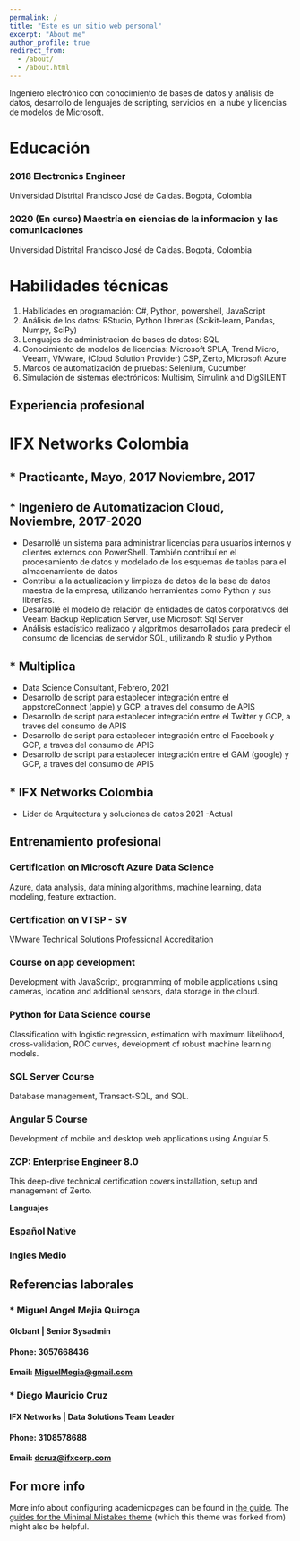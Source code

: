 ```yaml
---
permalink: /
title: "Este es un sitio web personal"
excerpt: "About me"
author_profile: true
redirect_from: 
  - /about/
  - /about.html
---
```


Ingeniero electrónico con conocimiento de bases de datos y análisis de datos, desarrollo de lenguajes de scripting, servicios en la nube y licencias de modelos de Microsoft.

Educación
======
### 2018 Electronics Engineer
  Universidad Distrital Francisco José de Caldas. Bogotá, Colombia
### 2020 (En curso) Maestría en ciencias de la informacion y las comunicaciones 
  Universidad Distrital Francisco José de Caldas. Bogotá, Colombia

Habilidades técnicas
======
1. Habilidades en programación: C#, Python, powershell, JavaScript
2. Análisis de los datos: RStudio, Python librerias (Scikit-learn, Pandas, Numpy, SciPy)
3. Lenguajes de administracion de bases de datos: SQL
4. Conocimiento de modelos de licencias: Microsoft SPLA, Trend Micro, Veeam, VMware, (Cloud Solution Provider) CSP, Zerto, Microsoft Azure
5. Marcos de automatización de pruebas: Selenium, Cucumber
6. Simulación de sistemas electrónicos: Multisim, Simulink and DIgSILENT

Experiencia profesional
------
# IFX Networks Colombia
## * Practicante, Mayo, 2017 Noviembre, 2017
## * Ingeniero de Automatizacion Cloud, Noviembre, 2017-2020
* Desarrollé un sistema para administrar licencias para usuarios internos y clientes externos con PowerShell. También contribuí en el procesamiento de datos y modelado de los esquemas de tablas para el almacenamiento de datos 
* Contribuí a la actualización y limpieza de datos de la base de datos maestra de la empresa, utilizando herramientas como Python y sus librerías.
* Desarrollé el modelo de relación de entidades de datos corporativos del Veeam Backup Replication Server, use Microsoft Sql Server
* Análisis estadístico realizado y algoritmos desarrollados para predecir el consumo de licencias de servidor SQL, utilizando R studio y Python

## * Multiplica
* Data Science Consultant, Febrero, 2021 
* Desarrollo de script para establecer integración entre el appstoreConnect (apple) y GCP, a traves del consumo de APIS
* Desarrollo de script para establecer integración entre el Twitter y GCP, a traves del consumo de APIS
* Desarrollo de script para establecer integración entre el Facebook y GCP, a traves del consumo de APIS
* Desarrollo de script para establecer integración entre el GAM (google) y GCP, a traves del consumo de APIS

## * IFX Networks Colombia
* Lider de Arquitectura y soluciones de datos 2021 -Actual

Entrenamiento profesional
------
### Certification on Microsoft Azure Data Science 
Azure, data analysis, data mining algorithms, machine learning, data modeling, feature extraction.
### Certification on VTSP - SV
VMware Technical Solutions Professional Accreditation
### Course on app development
Development with JavaScript, programming of mobile applications using cameras, location and additional sensors, data storage in the cloud.
### Python for Data Science course
Classification with logistic regression, estimation with maximum likelihood, cross-validation, ROC curves, development of robust machine learning models.
### SQL Server Course
Database management, Transact-SQL, and SQL.
### Angular 5 Course
Development of mobile and desktop web applications using Angular 5.
### ZCP: Enterprise Engineer 8.0
This deep-dive technical certification covers installation, setup and management of Zerto.

**Languajes**

### Español Native
### Ingles Medio

Referencias laborales
------
### * Miguel Angel Mejia Quiroga
#### Globant | Senior Sysadmin
#### Phone: 3057668436
#### Email: MiguelMegia@gmail.com
### * Diego Mauricio Cruz 
#### IFX Networks | Data Solutions Team Leader
#### Phone: 3108578688
#### Email: dcruz@ifxcorp.com

For more info
------
More info about configuring academicpages can be found in [the guide](https://academicpages.github.io/markdown/). The [guides for the Minimal Mistakes theme](https://mmistakes.github.io/minimal-mistakes/docs/configuration/) (which this theme was forked from) might also be helpful.
